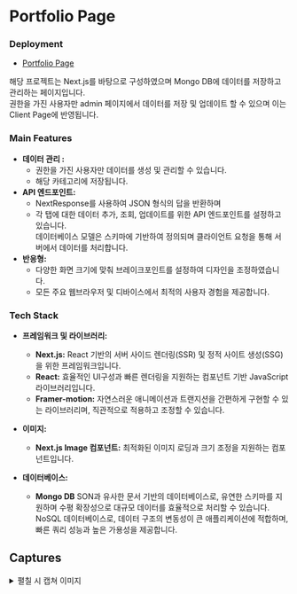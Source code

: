 # Portfolio Page

### Deployment

- <a href="https://portfolio-page-2024-kappa.vercel.app/">Portfolio Page</a>

해당 프로젝트는 Next.js를 바탕으로 구성하였으며 Mongo DB에 데이터를 저장하고 관리하는 페이지입니다.<br/>
권한을 가진 사용자만 admin 페이지에서 데이터를 저장 및 업데이트 할 수 있으며 이는 Client Page에 반영됩니다.

### Main Features

- **데이터 관리 :**
  - 권한을 가진 사용자만 데이터를 생성 및 관리할 수 있습니다.
  - 해당 카테고리에 저장됩니다.
- **API 엔드포인트:**
  - NextResponse를 사용하여 JSON 형식의 답을 반환하며
  - 각 탭에 대한 데이터 추가, 조회, 업데이트를 위한 API 엔드포인트를 설정하고 있습니다.
    <br/>데이터베이스 모델은 스키마에 기반하여 정의되며 클라이언트 요청을 통해 서버에서 데이터를 처리합니다.
- **반응형:**
  - 다양한 화면 크기에 맞춰 브레이크포인트를 설정하여 디자인을 조정하였습니다.
  - 모든 주요 웹브라우저 및 디바이스에서 최적의 사용자 경험을 제공합니다.

### Tech Stack

- **프레임워크 및 라이브러리:**

  - **Next.js:** React 기반의 서버 사이드 렌더링(SSR) 및 정적 사이트 생성(SSG)을 위한 프레임워크입니다.
  - **React:** 효율적인 UI구성과 빠른 렌더링을 지원하는 컴포넌트 기반 JavaScript 라이브러리입니다.
  - **Framer-motion:** 자연스러운 애니메이션과 트랜지션을 간편하게 구현할 수 있는 라이브러리며, 직관적으로 적용하고 조정할 수 있습니다.

- **이미지:**

  - **Next.js Image 컴포넌트:** 최적화된 이미지 로딩과 크기 조정을 지원하는 컴포넌트입니다.

- **데이터베이스:**
  - **Mongo DB** SON과 유사한 문서 기반의 데이터베이스로, 유연한 스키마를 지원하며 수평 확장성으로 대규모 데이터를 효율적으로 처리할 수 있습니다.
    <br/>NoSQL 데이터베이스로, 데이터 구조의 변동성이 큰 애플리케이션에 적합하며, 빠른 쿼리 성능과 높은 가용성을 제공합니다.

## Captures

<details>
  <summary>펼칠 시 캡쳐 이미지</summary>
<img width="2156" alt="스크린샷 2024-08-21 오후 9 29 20" src="https://github.com/user-attachments/assets/89ba7e4b-c2a0-4854-9c2f-19b0bbb7b86e">
<img width="2165" alt="스크린샷 2024-08-21 오후 9 29 36" src="https://github.com/user-attachments/assets/e9186259-2b64-455d-9789-847630358e28">
<img width="2171" alt="스크린샷 2024-08-21 오후 9 29 56" src="https://github.com/user-attachments/assets/da05828b-ab9b-414e-ac55-44e559fabfb2">
<img width="2168" alt="스크린샷 2024-08-21 오후 9 30 12" src="https://github.com/user-attachments/assets/67d54ba1-6991-4f4b-b71e-81096d915194">
<img width="2162" alt="스크린샷 2024-08-21 오후 9 30 37" src="https://github.com/user-attachments/assets/ba6e1a29-accc-44bf-b95f-6430f4dcb363">


### 반응형
<img width="607" alt="스크린샷 2024-08-21 오후 9 31 03" src="https://github.com/user-attachments/assets/69b8b2e3-18ee-495b-b382-ae543521d1ed">
<img width="615" alt="스크린샷 2024-08-21 오후 9 31 21" src="https://github.com/user-attachments/assets/e102c694-bf1c-4033-9fd5-c8e31ae5bd0b">
<img width="621" alt="스크린샷 2024-08-21 오후 9 31 40" src="https://github.com/user-attachments/assets/2ddeb003-ee79-4888-a432-25b3eada38b5">
</details>

